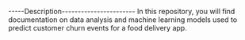 -----Description-----------------------
In this repository, you will find documentation on data analysis and machine learning models used to predict customer churn events for a food delivery app.





